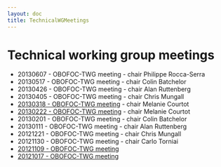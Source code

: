 ```yaml
---
layout: doc
title: TechnicalWGMeetings
---
```


# Technical working group meetings #

  * 20130607 - OBOFOC-TWG meeting - chair Philippe Rocca-Serra
  * 20130517 - OBOFOC-TWG meeting - chair Colin Batchelor
  * 20130426 - OBOFOC-TWG meeting - chair Alan Ruttenberg
  * 20130405 - OBOFOC-TWG meeting - chair Chris Mungall
  * [20130318 - OBOFOC-TWG meeting](https://docs.google.com/document/d/12qW0KnQQVX-hxPf93r1v_n1VFVOjb4FTbn56WaikIgs/edit) - chair Melanie Courtot
  * [20130222 - OBOFOC-TWG meeting](https://docs.google.com/document/d/12PQ_c4dMQlP2cJxYV_QCp53sEBY342zI__VlnxZqQDM/edit) - chair Melanie Courtot
  * 20130201 - OBOFOC-TWG meeting - chair Colin Batchelor
  * 20130111 - OBOFOC-TWG meeting - chair Alan Ruttenberg
  * 20121221 - OBOFOC-TWG meeting - chair Chris Mungall
  * 20121130 - OBOFOC-TWG meeting - chair Carlo Torniai
  * [20121109 - OBOFOC-TWG meeting](https://docs.google.com/document/d/1OxpGSNU_QiDCaRlAN9QtD3oxCXuhQap42aIP7VfM5jY/edit)
  * [20121017 - OBOFOC-TWG meeting](https://docs.google.com/document/d/1yhwBGCVUcSV06Yz7GIv8DLWUoaxPuG0VDqRhzQZuurA/edit)
